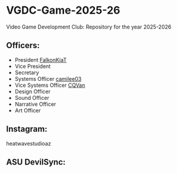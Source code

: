 # VGDC-Game-2025-26
Video Game Development Club: Repository for the year 2025-2026

## Officers: 
- President [FalkonKiaT](https://github.com/FalkonKiaT)
- Vice President
- Secretary
- Systems Officer [camilee03](https://github.com/camilee03) 
- Vice Systems Officer [CQVan](https://github.com/CQVan) 
- Design Officer
- Sound Officer
- Narrative Officer
- Art Officer

## Instagram: 
heatwavestudioaz

## ASU DevilSync: 
